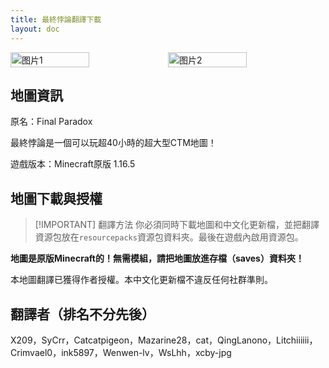 ```yaml
---
title: 最終悖論翻譯下載
layout: doc
---
```


<div style="display: flex">
  <img src="https://s11.ax1x.com/2024/02/25/pFa1mDg.jpg" style="width:50%" alt="图片1">
  <img src="https://s11.ax1x.com/2024/02/25/pFa1Nb4.jpg" style="width:50%" alt="图片2">
</div>

## 地圖資訊

原名：Final Paradox

最終悖論是一個可以玩超40小時的超大型CTM地圖！

遊戲版本：Minecraft原版 1.16.5

<DownloadLinks :methods="[
  { id: 'mediafire', text: '下載地圖', icon: '/imgs/svg/mediafire.svg', link: 'https://www.mediafire.com/file/l6el23bvw6mrye1/Final_Paradox_v1.0.18.zip/file' },
  { id: 'mapdl', text: '下載翻譯', icon: '/imgs/svg/lanzou.svg', link: 'https://vmhanhuazu.lanzouy.com/s/fp-vmct-cn' },
  { id: 'lazy', text: '懶漢下載', icon: '/imgs/logo/logo_64.png', link: 'https://vmhanhuazu.lanzouy.com/s/fp-vmct-cn' }
]" />

## 地圖下載與授權

> [!IMPORTANT] 翻譯方法
> 你必須同時下載地圖和中文化更新檔，並把翻譯資源包放在`resourcepacks`資源包資料夾。最後在遊戲內啟用資源包。

**地圖是原版Minecraft的！無需模組，請把地圖放進存檔（saves）資料夾！**

本地圖翻譯已獲得作者授權。本中文化更新檔不違反任何社群準則。

## 翻譯者（排名不分先後）

X209，SyCrr，Catcatpigeon，Mazarine28，cat，QingLanono，Litchiiiiii，Crimvael0，ink5897，Wenwen-lv，WsLhh，xcby-jpg

<DocSupport />

